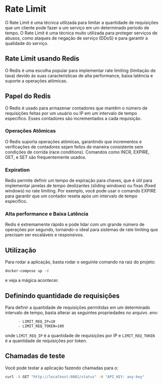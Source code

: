 # Rate Limit
O Rate Limit é uma técnica utilizada para limitar 
a quantidade de requisições que um cliente pode
fazer a um serviço em um determinado período de
tempo. O Rate Limit é uma técnica muito utilizada 
para proteger serviços de abusos, como ataques de
negação de serviço (DDoS) e para garantir a 
qualidade do serviço.

## Rate Limit usando Redis
O Redis é uma escolha popular para implementar
rate limiting (limitação de taxa) devido às suas
características de alta performance, baixa latência
e suporte a operações atômicas.

## Papel do Redis
O Redis é usado para armazenar contadores que 
mantêm o número de requisições feitas por um 
usuário ou IP em um intervalo de tempo específico.
Esses contadores são incrementados a cada requisição.


### Operações Atômicas
O Redis suporta operações atômicas, garantindo que 
incrementos e verificações de contadores sejam feitos
de maneira consistente sem condições de corrida 
(race conditions). Comandos como INCR, EXPIRE, GET, 
e SET são frequentemente usados.

### Expiration
Redis permite definir um tempo de expiração para chaves,
que é útil para implementar janelas de tempo deslizantes
(sliding windows) ou fixas (fixed windows) no rate 
limiting. Por exemplo, você pode usar o comando EXPIRE 
para garantir que um contador reseta após um intervalo
de tempo específico.

### Alta performance e Baixa Latência
Redis é extremamente rápido e pode lidar com um grande
número de operações por segundo, tornando-o ideal para
sistemas de rate limiting que precisam ser escaláveis
e responsivos.

## Utilização
Para rodar a aplicação, basta rodar o seguinte comando
na raiz do projeto:
```bash
docker-compose up -d
```
e veja a mágica acontecer.

## Definindo quantidade de requisições
Para definir a quantidade de requisições permitidas
em um determinado intervalo de tempo, basta alterar
as seguintes propriedades no arquivo .env:
```bash
      - LIMIT_REQ_IP=10
      - LIMIT_REQ_TOKEN=100
```
onde ```LIMIT_REQ_IP``` é a quantidade de requisições por IP
e ```LIMIT_REQ_TOKEN``` é a quantidade de requisições por token.

## Chamadas de teste
Você pode testar a aplicação fazendo chamadas para o:
```bash
curl -X GET "http://localhost:8082/status" -H "API_KEY: any-key"
```
